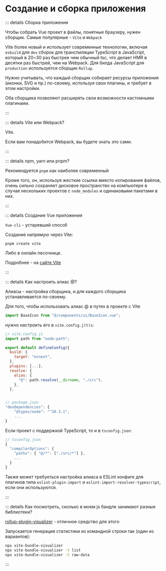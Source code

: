 # Создание и сборка приложения

::: details Сборка приложения

Чтобы собрать Vue проект в файлы, понятные браузеру, нужен сборщик. Самые популярные - `Vite` и `Webpack`

Vite более новый и использует современные технологии, включая `esbuild` для `dev` сборок для транспиляции TypeScript в JavaScript, который в 20~30 раз быстрее чем обычный tsc, что делает HMR в десятки раз быстрей, чем на Webpack. Для билда JavaScript для `production` используется сборщик `Rollup`.

Нужно учитывать, что каждый сборщик собирает ресурсы приложения (иконки, SVG и пр.) по-своему, используя свои плагины, и требует в этом настройки.

Оба сборщика позволяют расширять свои возможности кастомными плагинами.

:::

::: details Vite или Webpack?

Vite.

Если вам понадобится Webpack, вы будете знать это сами.

:::

::: details npm, yarn или pnpm?

Рекомендуется `pnpm` как наиболее современный

Кроме того, он, используя жесткие ссылки вместо копирования файлов, очень сильно сохраняет дисковое пространство на компьютере в случае нескольких проектов с `node_modules` и одинаковыми пакетами в них.

:::

::: details Создание Vue приложения

`Vue-cli` - устаревший способ

Создание напрямую через Vite:

```
pnpm create vite
```

Либо в онлайн песочнице.

Подробнее - на [сайте Vite](https://vitejs.dev/guide/)

:::

::: details Как настроить алиас @?

Алиасы - настройка сборщика, и для каждого сборщика устанавливается по-своему.

Для того, чтобы использовать алиас @ в путях в проекте с Vite

```js
import BaseIcon from "@/components/ui/BaseIcon.vue";
```

нужно настроить его в `vite.config.j(t)s`:

```js
// vite.config.js
import path from "node:path";

export default defineConfig({
  build: {
    target: "esnext",
  },
  plugins: [...],
  resolve: {
    alias: {
      "@": path.resolve(__dirname, "./src"),
    },
  },


// package.json
"devDependencies": {
    "@types/node": "^20.3.1",
    ...
}

```

Если проект с поддержкой TypeScript, то и в `tsconfig.json`:

```js
// tsconfig.json
{
  "compilerOptions": {
    "paths": { "@/*": ["./src/*"] },
    ...
  }
}
```

Также может требуеться настройка алиаса в ESLint конфиге для плагинов типа `eslint-plugin-import` и `eslint-import-resolver-typescript`, если они используются.

:::

::: details Как посмотреть, сколько в моем js бандле занимают разные библиотеки?

[rollup-plugin-visualizer](https://github.com/btd/rollup-plugin-visualizer) - отличное средство для этого

Запускается генерация статистики из командной строки так (один из вариантов):

```sh
npx vite-bundle-visualizer
npx vite-bundle-visualizer -t list
npx vite-bundle-visualizer -t raw-data
```

:::
